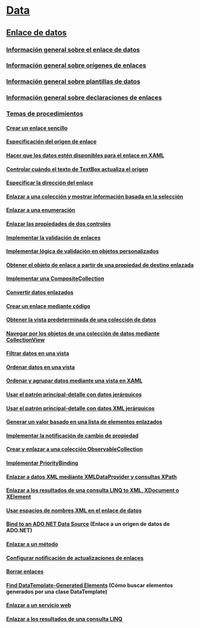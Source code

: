 # [Data](index.md)
## [Enlace de datos](data-binding-wpf.md)
### [Información general sobre el enlace de datos](data-binding-overview.md)
### [Información general sobre orígenes de enlaces](binding-sources-overview.md)
### [Información general sobre plantillas de datos](data-templating-overview.md)
### [Información general sobre declaraciones de enlaces](binding-declarations-overview.md)
### [Temas de procedimientos](data-binding-how-to-topics.md)
#### [Crear un enlace sencillo](how-to-create-a-simple-binding.md)
#### [Especificación del origen de enlace](how-to-specify-the-binding-source.md)
#### [Hacer que los datos estén disponibles para el enlace en XAML](how-to-make-data-available-for-binding-in-xaml.md)
#### [Controlar cuándo el texto de TextBox actualiza el origen](how-to-control-when-the-textbox-text-updates-the-source.md)
#### [Especificar la dirección del enlace](how-to-specify-the-direction-of-the-binding.md)
#### [Enlazar a una colección y mostrar información basada en la selección](how-to-bind-to-a-collection-and-display-information-based-on-selection.md)
#### [Enlazar a una enumeración](how-to-bind-to-an-enumeration.md)
#### [Enlazar las propiedades de dos controles](how-to-bind-the-properties-of-two-controls.md)
#### [Implementar la validación de enlaces](how-to-implement-binding-validation.md)
#### [Implementar lógica de validación en objetos personalizados](how-to-implement-validation-logic-on-custom-objects.md)
#### [Obtener el objeto de enlace a partir de una propiedad de destino enlazada](how-to-get-the-binding-object-from-a-bound-target-property.md)
#### [Implementar una CompositeCollection](how-to-implement-a-compositecollection.md)
#### [Convertir datos enlazados](how-to-convert-bound-data.md)
#### [Crear un enlace mediante código](how-to-create-a-binding-in-code.md)
#### [Obtener la vista predeterminada de una colección de datos](how-to-get-the-default-view-of-a-data-collection.md)
#### [Navegar por los objetos de una colección de datos mediante CollectionView](how-to-navigate-through-the-objects-in-a-data-collectionview.md)
#### [Filtrar datos en una vista](how-to-filter-data-in-a-view.md)
#### [Ordenar datos en una vista](how-to-sort-data-in-a-view.md)
#### [Ordenar y agrupar datos mediante una vista en XAML](how-to-sort-and-group-data-using-a-view-in-xaml.md)
#### [Usar el patrón principal-detalle con datos jerárquicos](how-to-use-the-master-detail-pattern-with-hierarchical-data.md)
#### [Usar el patrón principal-detalle con datos XML jerárquicos](how-to-use-the-master-detail-pattern-with-hierarchical-xml-data.md)
#### [Generar un valor basado en una lista de elementos enlazados](how-to-produce-a-value-based-on-a-list-of-bound-items.md)
#### [Implementar la notificación de cambio de propiedad](how-to-implement-property-change-notification.md)
#### [Crear y enlazar a una colección ObservableCollection](how-to-create-and-bind-to-an-observablecollection.md)
#### [Implementar PriorityBinding](how-to-implement-prioritybinding.md)
#### [Enlazar a datos XML mediante XMLDataProvider y consultas XPath](how-to-bind-to-xml-data-using-an-xmldataprovider-and-xpath-queries.md)
#### [Enlazar a los resultados de una consulta LINQ to XML, XDocument o XElement](how-to-bind-to-xdocument-xelement-or-linq-for-xml-query-results.md)
#### [Usar espacios de nombres XML en el enlace de datos](how-to-use-xml-namespaces-in-data-binding.md)
#### [Bind to an ADO.NET Data Source](how-to-bind-to-an-ado-net-data-source.md) (Enlace a un origen de datos de ADO.NET)
#### [Enlazar a un método](how-to-bind-to-a-method.md)
#### [Configurar notificación de actualizaciones de enlaces](how-to-set-up-notification-of-binding-updates.md)
#### [Borrar enlaces](how-to-clear-bindings.md)
#### [Find DataTemplate-Generated Elements](how-to-find-datatemplate-generated-elements.md) (Cómo buscar elementos generados por una clase DataTemplate)
#### [Enlazar a un servicio web](how-to-bind-to-a-web-service.md)
#### [Enlazar a los resultados de una consulta LINQ](how-to-bind-to-the-results-of-a-linq-query.md)
